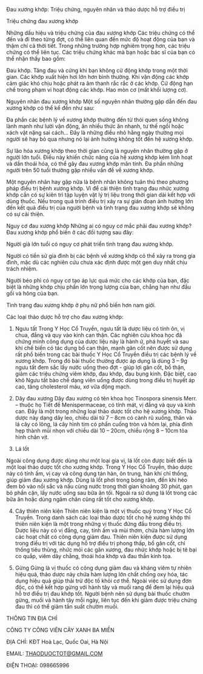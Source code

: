 Đau xương khớp: Triệu chứng, nguyên nhân và thảo dược hỗ trợ điều trị

Triệu chứng đau xương khớp

Những dấu hiệu và triệu chứng của đau xương khớp
Các triệu chứng có thể đến và đi theo từng đợt, có thể liên quan đến mức độ hoạt động của bạn và thậm chí cả thời tiết. Trong những trường hợp nghiêm trọng hơn, các triệu chứng có thể liên tục. Các triệu chứng khác mà bạn hoặc bác sĩ của bạn có thể nhận thấy bao gồm:

Đau khớp.
Tăng đau và cứng khi bạn không cử động khớp trong một thời gian.
Các khớp xuất hiện hơi lớn hơn bình thường.
Khi vận động các khớp cảm giác khó chịu hoặc phát ra âm thanh rắc rắc ở các khớp.
Cử động hạn chế trong phạm vi hoạt động các khớp.
Hao mòn cơ (mất khối lượng cơ).

Nguyên nhân đau xương khớp
Một số nguyên nhân thường gặp dẫn đến đau xương khớp có thể kể đến như sau:

Đa phần các bệnh lý về xương khớp thường đến từ thói quen sống không lành mạnh như lười vận động, ăn nhiều thức ăn nhanh, tư thế ngồi hoặc xách vật nặng sai cách... Đây là những điều nhỏ hằng ngày thường mọi người sẽ hay bỏ qua nhưng nó lại ảnh hưởng không tốt đến hệ xương khớp.

Sự lão hóa xương khớp theo thời gian cũng là nguyên nhân thường gặp ở người lớn tuổi. Điều này khiến chức năng của hệ xương khớp kém linh hoạt và dần thoái hóa, có thể gây đau xương khớp mãn tính. Đa phần những người trên 50 tuổi thường gặp nhiều vấn đề về xương khớp.

Một nguyên nhân hay gặp nữa là bệnh nhân không tuân thủ theo phương pháp điều trị bệnh xương khớp. Vì để cải thiện tình trạng đau nhức xương khớp cần có sự kiên trì tập luyện vật lý trị liệu trong thời gian dài kết hợp với dùng thuốc. Nếu trong quá trình điều trị xảy ra sự gián đoạn ảnh hưởng lớn đến kết quả điều trị của người bệnh và tình trạng đau xương khớp sẽ không có sự cải thiện.

Nguy cơ đau xương khớp
Những ai có nguy cơ mắc phải đau xương khớp?
Đau xương khớp phổ biến ở các đối tượng sau đây:

Người già lớn tuổi có nguy cơ phát triển tình trạng đau xương khớp.

Người có tiền sử gia đình bị các bệnh về xương khớp có thể xảy ra trong gia đình, mặc dù các nghiên cứu chưa xác định được một gen duy nhất chịu trách nhiệm.

Người béo phì có nguy cơ tạo áp lực quá mức cho các khớp của bạn, đặc biệt là những khớp chịu phần lớn trọng lượng của bạn, chẳng hạn như đầu gối và hông của bạn.

Tình trạng đau xương khớp ở phụ nữ phổ biến hơn nam giới.

Các loại thảo dược hỗ trợ cho đau xương khớp:

1. Ngưu tất
Trong Y Học Cổ Truyền, ngưu tất là dược liệu có tính ôn, vị chua, đắng và quy vào kinh can thận. Các nghiên cứu khoa học đã chứng minh công dụng của dược liệu này là hành ứ, phá huyết và sau khi chế biến có tác dụng bổ can thận, mạnh gân cốt nên được sử dụng rất phổ biến trong các bài thuốc Y Học Cổ Truyền điều trị các bệnh lý về xương khớp. Trong đó bài thuốc thường được áp dụng là dùng 3 – 9g ngưu tất đem sắc lấy nước uống theo đợt - giúp lợi gân cốt, bổ thận, giảm các triệu chứng viêm khớp, đau khớp, đau bụng kinh. Đặc biệt, cao khô Ngưu tất bào chế dạng viên uống được dùng trong điều trị huyết áp cao, tăng cholesterol máu, xơ vữa động mạch.

2. Dây đau xương
Dây đau xương có tên khoa học Tinospora sinensis Merr. – thuộc họ Tiết đề Menispermaceae, có tính mát, vị đắng và quy và kinh can. Đây là một trong những loại thảo dược tốt cho hệ xương khớp. Thảo dược này dạng dây leo, chiều dài từ 7 – 8cm có cành rũ xuống, thân và lá cây có lông, lá cây hình tim có phần cuống tròn và hõm lại, phía đỉnh hẹp thành mũi nhọn với chiều dài 10 – 20cm, chiều rộng 8 – 10cm tỏa hình chân vịt.

3. Lá lốt

Ngoài công dụng được dùng như một loại gia vị, lá lốt còn được biết đến là một loại thảo dược tốt cho xương khớp. Trong Y Học Cổ Truyền, thảo dược này có tính ấm, vị cay và công dụng tán hàn, ôn trung, hàn khí chỉ thống, giúp giảm đau xương khớp. Dùng lá lốt phơi trong bóng râm, đến khi héo đem bỏ vào nồi sắc và nấu cùng nước trong thời gian khoảng 30 phút, gạn bỏ phần cặn, lấy nước uống sau bữa ăn tối. Ngoài ra sử dụng lá lốt trong các bữa ăn hoặc dùng ngâm chân cũng rất tốt cho xương khớp.

4. Cây thiên niên kiện
Thiên niên kiện là một vị thuốc quý trong Y Học Cổ Truyền. Trong danh sách các loại thảo dược tốt cho hệ xương khớp thì thiên niên kiện là một trong những vị thuốc đứng đầu trong điều trị. Dược liệu này có vị đắng, cay, tính ấm và mùi thơm, chứa hàm lượng lớn các hoạt chất có công dụng giảm đau. Thiên niên kiện được sử dụng trong điều trị với tác dụng hỗ trợ điều trị phong thấp, bổ gân cốt, chỉ thống tiêu thũng, nhức mỏi các gân xương, đau nhức khớp hoặc bị tê bại co quắp, viêm dây chằng, thoái hóa khớp và đau thần kinh tọa.

5. Gừng
Gừng là vị thuốc có công dụng giảm đau và kháng viêm tự nhiên hiệu quả, thảo dược này chứa hàm lượng lớn chất chống oxy hóa, tác dụng hiệu quả giúp thải trừ độc tố khỏi cơ thể. Ngoài việc sử dụng đơn độc, có thể kết hợp gừng với hành tây và muối rang để đem lại hiệu quả hỗ trơ điều trị đau khớp tốt. Người bệnh nên sử dụng bài thuốc chườm gừng, muối và hành tây mỗi ngày, liên tục đến khi giảm được triệu chứng đau thì có thể giảm tần suất chườm muối.



THÔNG TIN ĐỊA CHỈ


CÔNG TY CÔNG VIÊN CÂY XANH BA MIỀN


ĐỊA CHỈ: KĐT Hoà Lạc, Quốc Oai, Hà Nội


EMAIL: THAODUOCTOT@GMAIL.COM


ĐIỆN THOẠI: 098665996
